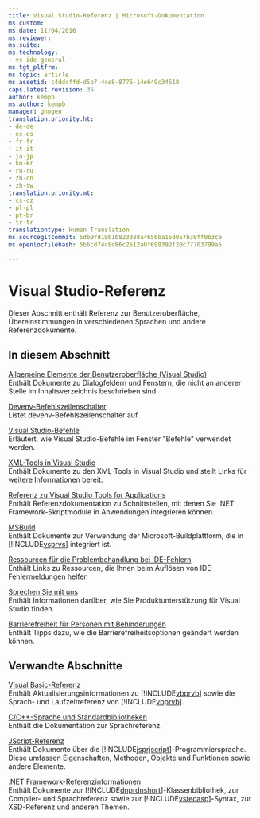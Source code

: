 ```yaml
---
title: Visual Studio-Referenz | Microsoft-Dokumentation
ms.custom: 
ms.date: 11/04/2016
ms.reviewer: 
ms.suite: 
ms.technology:
- vs-ide-general
ms.tgt_pltfrm: 
ms.topic: article
ms.assetid: c4ddcffd-d5b7-4ce8-8775-14e649c34518
caps.latest.revision: 35
author: kempb
ms.author: kempb
manager: ghogen
translation.priority.ht:
- de-de
- es-es
- fr-fr
- it-it
- ja-jp
- ko-kr
- ru-ru
- zh-cn
- zh-tw
translation.priority.mt:
- cs-cz
- pl-pl
- pt-br
- tr-tr
translationtype: Human Translation
ms.sourcegitcommit: 5db97d19b1b823388a465bba15d057b30ff0b3ce
ms.openlocfilehash: 5b6cd74c8c86c2512a0f699392f20c77703799a5

---
```

# <a name="visual-studio-reference"></a>Visual Studio-Referenz
Dieser Abschnitt enthält Referenz zur Benutzeroberfläche, Übereinstimmungen in verschiedenen Sprachen und andere Referenzdokumente.  
  
## <a name="in-this-section"></a>In diesem Abschnitt  
 [Allgemeine Elemente der Benutzeroberfläche (Visual Studio)](../../ide/reference/general-user-interface-elements-visual-studio.md)  
 Enthält Dokumente zu Dialogfeldern und Fenstern, die nicht an anderer Stelle im Inhaltsverzeichnis beschrieben sind.  
  
 [Devenv-Befehlszeilenschalter](../../ide/reference/devenv-command-line-switches.md)  
 Listet devenv-Befehlszeilenschalter auf.  
  
 [Visual Studio-Befehle](../../ide/reference/visual-studio-commands.md)  
 Erläutert, wie Visual Studio-Befehle im Fenster "Befehle" verwendet werden.  
  
 [XML-Tools in Visual Studio](../../xml-tools/xml-tools-in-visual-studio.md)  
 Enthält Dokumente zu den XML-Tools in Visual Studio und stellt Links für weitere Informationen bereit.  
  
 [Referenz zu Visual Studio Tools for Applications](../../ide/reference/visual-studio-for-applications-reference.md)  
 Enthält Referenzdokumentation zu Schnittstellen, mit denen Sie .NET Framework-Skriptmodule in Anwendungen integrieren können.  
  
 [MSBuild](../../msbuild/msbuild1.md)  
 Enthält Dokumente zur Verwendung der Microsoft-Buildplattform, die in [!INCLUDE[vsprvs](../../code-quality/includes/vsprvs_md.md)] integriert ist.  
  
 [Ressourcen für die Problembehandlung bei IDE-Fehlern](../../ide/reference/resources-for-troubleshooting-integrated-development-environment-errors.md)  
 Enthält Links zu Ressourcen, die Ihnen beim Auflösen von IDE-Fehlermeldungen helfen  
  
 [Sprechen Sie mit uns](../../ide/talk-to-us.md)  
 Enthält Informationen darüber, wie Sie Produktunterstützung für Visual Studio finden.  
  
 [Barrierefreiheit für Personen mit Behinderungen](../../ide/reference/accessibility-for-people-with-disabilities.md)  
 Enthält Tipps dazu, wie die Barrierefreiheitsoptionen geändert werden können.  
  
## <a name="related-sections"></a>Verwandte Abschnitte  
 [Visual Basic-Referenz](/dotnet/visual-basic/reference/index)  
 Enthält Aktualisierungsinformationen zu [!INCLUDE[vbprvb](../../code-quality/includes/vbprvb_md.md)] sowie die Sprach- und Laufzeitreferenz von [!INCLUDE[vbprvb](../../code-quality/includes/vbprvb_md.md)].  
  
 [C/C++-Sprache und Standardbibliotheken](/visual-cpp/cpp/c-cpp-language-and-standard-libraries)  
 Enthält die Dokumentation zur Sprachreferenz.  
  
 [JScript-Referenz](http://msdn.microsoft.com/en-us/2e47f004-963c-4661-b887-a14e4660aadd)  
 Enthält Dokumente über die [!INCLUDE[jsprjscript](../../debugger/debug-interface-access/includes/jsprjscript_md.md)]-Programmiersprache. Diese umfassen Eigenschaften, Methoden, Objekte und Funktionen sowie andere Elemente.  
  
 [.NET Framework-Referenzinformationen](/dotnet/visual-basic/reference/net-framework-reference-information)  
 Enthält Dokumente zur [!INCLUDE[dnprdnshort](../../code-quality/includes/dnprdnshort_md.md)]-Klassenbibliothek, zur Compiler- und Sprachreferenz sowie zur [!INCLUDE[vstecasp](../../code-quality/includes/vstecasp_md.md)]-Syntax, zur XSD-Referenz und anderen Themen.


<!--HONumber=Feb17_HO4-->


